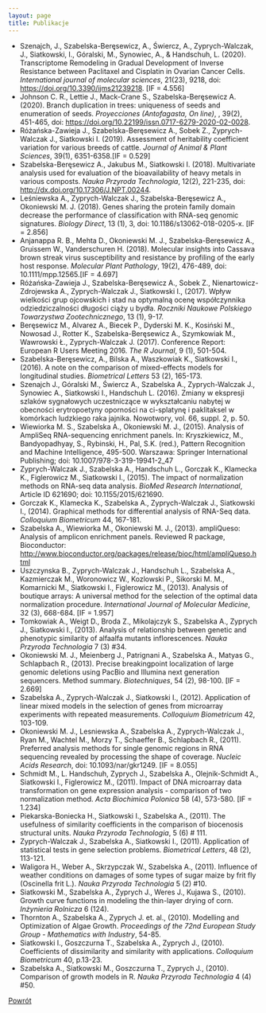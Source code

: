 ```yaml
---
layout: page
title: Publikacje
---
```


+ Szenajch, J., Szabelska-Beręsewicz, A., Świercz, A., Zyprych-Walczak, J., Siatkowski, I., Góralski, M., Synowiec, A., & Handschuh, L. (2020). Transcriptome Remodeling in Gradual Development of Inverse Resistance between Paclitaxel and Cisplatin in Ovarian Cancer Cells. *International journal of molecular sciences*, 21(23), 9218, doi: https://doi.org/10.3390/ijms21239218. [IF = 4.556]
+ Johnson C. R., Lettie J., Mack-Crane S., Szabelska-Beręsewicz A. (2020). Branch duplication in trees: uniqueness of seeds and enumeration of seeds. *Proyecciones (Antofagasta, On line)*, , 39(2), 451-465, doi: https://doi.org/10.22199/issn.0717-6279-2020-02-0028.
+ Różańska-Zawieja J., Szabelska-Beręsewicz A., Sobek Z., Zyprych-Walczak J., Siatkowski I. (2019). Assessment of heritability coefficient variation for various breeds of cattle. *Journal of Animal & Plant Sciences*, 39(1), 6351-6358.[IF = 0.529]
+ Szabelska-Beręsewicz A., Jakubus M., Siatkowski I. (2018). Multivariate analysis used for evaluation of the bioavailability of heavy metals in various composts. *Nauka Przyroda Technologia*, 12(2), 221-235, doi: http://dx.doi.org/10.17306/J.NPT.00244.
+ Leśniewska A., Zyprych-Walczak J., Szabelska-Beręsewicz A., Okoniewski M. J. (2018). Genes sharing the protein family domain decrease the performance of classification with RNA-seq genomic signatures. *Biology Direct*, 13 (1), 3, doi: 10.1186/s13062-018-0205-x. [IF = 2.856]
+ Anjanappa R. B., Mehta D., Okoniewski M. J., Szabelska-Beręsewicz A., Gruissem W., Vanderschuren H. (2018). Molecular insights into Cassava brown streak virus susceptibility and resistance by profiling of the early host response. *Molecular Plant Pathology*, 19(2), 476-489, doi: 10.1111/mpp.12565.[IF = 4.697]
+ Różańska-Zawieja J., Szabelska-Beręsewicz A., Sobek Z., Nienartowicz-Zdrojewska A., Zyprych-Walczak J., Siatkowski I., (2017). Wpływ wielkości grup ojcowskich i stad na optymalną ocenę współczynnika odziedziczalności długości ciąży u bydła. *Roczniki Naukowe Polskiego Towarzystwa Zootechnicznego*, 13 (1), 9-17.
+ Beręsewicz M., Alvarez A., Biecek P., Dyderski M. K., Kosiński M., Nowosad J., Rotter K., Szabelska-Beręsewicz A., Szymkowiak M., Wawrowski Ł., Zyprych-Walczak J. (2017). Conference Report: European R Users Meeting 2016. *The R Journal*, 9 (1), 501-504.
+ Szabelska-Beręsewicz, A., Bilska A., Waszkowiak K., Siatkowski I., (2016). A note on the comparison of mixed-effects models for longitudinal studies. *Biometrical Letters* 53 (2), 165-173.
+	Szenajch J., Góralski M., Świercz A., Szabelska A., Zyprych-Walczak J., Synowiec A., Siatkowski I., Handschuh L. (2016). Zmiany w ekspresji szlaków sygnałowych uczestniczące w wykształcaniu nabytej w obecności erytropoetyny oporności na ci-splatynę i paklitaksel w komórkach ludzkiego raka jajnika. Nowotwory, vol. 66, suppl. 2, p. 50.
+ Wiewiorka M. S., Szabelska A.,  Okoniewski M. J., (2015). Analysis of AmpliSeq RNA-sequencing enrichment panels. In: Kryszkiewicz, M., Bandyopadhyay, S., Rybinski, H., Pal, S.K. (red.), Pattern Recognition and Machine Intelligence, 495-500. Warszawa: Springer International Publishing; doi: 10.1007/978-3-319-19941-2_47
+ Zyprych-Walczak J., Szabelska A., Handschuh L., Gorczak K., Klamecka K., Figlerowicz M., Siatkowski I., (2015). The impact of normalization methods on RNA-seq data analysis. *BioMed Research International*, Article ID 621690; doi: 10.1155/2015/621690.
+ Gorczak K., Klamecka K., Szabelska A., Zyprych-Walczak J., Siatkowski I., (2014). Graphical methods for differential analysis of RNA-Seq data. *Colloquium Biometricum* 44, 167-181.
+ Szabelska A., Wiewiorka M., Okoniewski M. J., (2013). ampliQueso: Analysis of amplicon enrichment panels. Reviewed R package, Bioconductor: http://www.bioconductor.org/packages/release/bioc/html/ampliQueso.html
+ Uszczynska B., Zyprych-Walczak J., Handschuh L., Szabelska A., Kazmierczak M., Woronowicz W., Kozlowski P., Sikorski M. M., Komarnicki M., Siatkowski I., Figlerowicz M., (2013). Analysis of boutique arrays: A universal method for the selection of the optimal data normalization procedure. *International Journal of Molecular Medicine*, 32 (3), 668-684. [IF = 1.957]
+ Tomkowiak A., Weigt D., Broda Z., Mikolajczyk S., Szabelska A., Zyprych J., Siatkowski I., (2013). Analysis of relationship between genetic and phenotypic similarity of alfaalfa mutants inflorescences. *Nauka Przyroda Technologia* 7 (3) #34.
+ Okoniewski M. J., Meienberg J., Patrignani A., Szabelska A., Matyas G., Schlapbach R., (2013). Precise breakingpoint localization of large genomic deletions using PacBio and Illumina next generation sequencers.  Method summary. *Biotechniques*, 54 (2), 98-100. [IF = 2.669]
+ Szabelska A., Zyprych-Walczak J., Siatkowski I., (2012). Application of linear mixed models in the selection of genes from microarray experiments with repeated measurements.  *Colloquium Biometricum* 42, 103-109.
+ Okoniewski M. J., Lesniewska A., Szabelska A., Zyprych-Walczak J., Ryan M., Wachtel M., Morzy T., Schaeffer B., Schlapbach R., (2011). Preferred analysis methods for single genomic regions in RNA sequencing revealed by processing the shape of coverage. *Nucleic Acids Research*, doi: 10.1093/nar/gkr1249. [IF = 8.055]
+ Schmidt M., L. Handschuh,  Zyprych J., Szabelska A., Olejnik-Schmidt A., Siatkowski I., Figlerowicz M., (2011). Impact of DNA microarray data transformation on gene expression analysis - comparison of two normalization method. *Acta Biochimica Polonica* 58 (4), 573-580. [IF = 1.234]
+ Piekarska-Boniecka H., Siatkowski I., Szabelska A., (2011). The usefulness of similarity coefficients in the comparison of biocenosis structural units. *Nauka Przyroda Technologia*, 5 (6) # 111.
+ Zyprych-Walczak J., Szabelska A., Siatkowski I., (2011). Application of statistical tests in gene selection problems. *Biometrical Letters*, 48 (2), 113-121.
+ Waligora H., Weber A., Skrzypczak W., Szabelska A., (2011). Influence of weather conditions on damages of some types of sugar maize by frit fly (Oscinella frit L.). *Nauka Przyroda Technologia* 5 (2) #10.
+ Siatkowski M., Szabelska A., Zyprych J., Weres J., Kujawa S., (2010). Growth curve functions in modeling the thin-layer drying of corn. *Inżynieria Rolnicza* 6 (124).
+ Thornton A., Szabelska A., Zyprych J. et. al., (2010). Modelling and Optimization of Algae Growth. *Proceedings of the 72nd European Study Group - Mathematics with Industry*, 54-85.
+ Siatkowski I., Goszczurna T., Szabelska A., Zyprych J., (2010). Coefficients of dissimilarity and similarity with applications. *Colloquium Biometricum* 40, p.13-23.
+ Szabelska A., Siatkowski M., Goszczurna T., Zyprych J., (2010). Comparison of growth models in R. *Nauka Przyroda Technologia* 4 (4) #50.

[Powrót](/cv)
